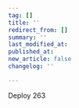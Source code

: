 ```yaml
---
tag: []
title: ''
redirect_from: []
summary: ''
last_modified_at: 
published_at: 
new_article: false
changelog: ''

---
```

Deploy 263

